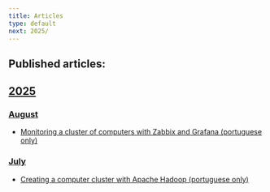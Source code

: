 ```yaml
---
title: Articles
type: default
next: 2025/
---
```


## Published articles:

## [2025](2025/)

### [August](2025/08/)

* [Monitoring a cluster of computers with Zabbix and Grafana (portuguese only)](https://devnotes.msglabs.site/articles/2025/08/2-zabbix-and-grafana/)

### [July](2025/07/)

* [Creating a computer cluster with Apache Hadoop (portuguese only)](https://devnotes.msglabs.site/articles/2025/07/1-hadoop-cluster/)
